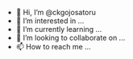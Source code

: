 - 👋 Hi, I’m @ckgojosatoru
- 👀 I’m interested in ...
- 🌱 I’m currently learning ...
- 💞️ I’m looking to collaborate on ...
- 📫 How to reach me ...

<!---
ckgojosatoru/ckgojosatoru is a ✨ special ✨ repository because its `README.md` (this file) appears on your GitHub profile.
You can click the Preview link to take a look at your changes.
--->
